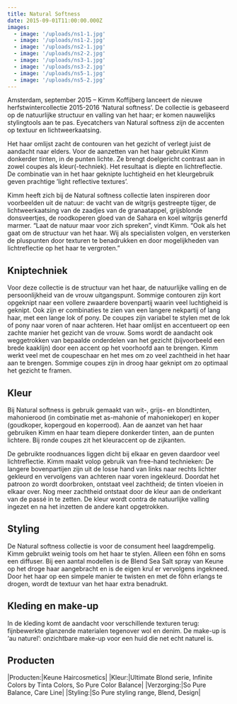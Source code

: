 ```yaml
---
title: Natural Softness
date: 2015-09-01T11:00:00.000Z
images: 
  - image: '/uploads/ns1-1.jpg'
  - image: '/uploads/ns1-2.jpg'
  - image: '/uploads/ns2-1.jpg'
  - image: '/uploads/ns2-2.jpg'
  - image: '/uploads/ns3-1.jpg'
  - image: '/uploads/ns3-2.jpg'
  - image: '/uploads/ns5-1.jpg'
  - image: '/uploads/ns5-2.jpg'
---
```


Amsterdam, september 2015 – Kimm Koffijberg lanceert de nieuwe herfstwintercollectie 2015-2016 ‘Natural softness’. De collectie is gebaseerd op  de natuurlijke structuur en valling van het haar; er komen nauwelijks stylingtools aan te pas. Eyecatchers van Natural softness zijn de accenten op textuur en lichtweerkaatsing. 

Het haar omlijst zacht de contouren van het gezicht of verlegt juist de aandacht naar elders. Voor de aanzetten van het haar gebruikt Kimm donkerder tinten, in de punten lichte. Ze brengt doelgericht contrast aan in zowel coupes als kleur(-techniek). Het resultaat is diepte en lichtreflectie. De combinatie van in het haar geknipte luchtigheid en het kleurgebruik geven prachtige ’light reflective textures’.

Kimm heeft zich bij de Natural softness collectie laten inspireren door voorbeelden uit de natuur: de vacht van de witgrijs gestreepte tijger, de lichtweerkaatsing van de zaadjes van de granaatappel, grijsblonde donsveertjes, de roodkoperen gloed van de Sahara en koel witgrijs generfd marmer. “Laat de natuur maar voor zich spreken”, vindt Kimm. “Ook als het gaat om de structuur van het haar. Wij als specialisten volgen, en versterken de pluspunten door  texturen te benadrukken en door mogelijkheden van lichtreflectie op het haar te vergroten.”

## Kniptechniek

Voor deze collectie is de structuur van het haar, de natuurlijke valling en de persoonlijkheid van de vrouw uitgangspunt. 
Sommige contouren zijn kort opgeknipt naar een vollere zwaardere bovenpartij waarin veel luchtigheid is geknipt. Ook zijn er combinaties te zien van een langere nekpartij of lang haar, met een lange lok of pony. De coupes zijn variabel te stylen met de lok of pony naar voren of naar achteren.
Het haar omlijst en accentueert op een zachte manier het gezicht van de vrouw. Soms wordt de aandacht ook weggetrokken van bepaalde onderdelen van het gezicht (bijvoorbeeld een brede kaaklijn) door een accent op het voorhoofd aan te brengen.
Kimm werkt veel met de coupeschaar en het mes om zo veel zachtheid in het haar aan te brengen. Sommige coupes zijn in droog haar geknipt om zo optimaal het gezicht te framen. 

## Kleur

Bij Natural softness is gebruik gemaakt van wit-, grijs- en blondtinten, mahonierood (in combinatie met as-mahonie of mahoniekoper) en koper (goudkoper, kopergoud en koperrood). 
Aan de aanzet van het haar gebruiken Kimm en haar team diepere donkerder tinten, aan de punten lichtere. Bij ronde coupes zit het kleuraccent op de zijkanten.

De gebruikte roodnuances liggen dicht bij elkaar en geven daardoor veel lichtreflectie. Kimm maakt volop gebruik van free-hand technieken: De langere bovenpartijen zijn uit de losse hand van links naar rechts lichter gekleurd en vervolgens van achteren naar voren ingekleurd. Doordat het patroon zo wordt doorbroken, ontstaat veel zachtheid; de tinten vloeien in elkaar over. Nog meer  zachtheid ontstaat door de kleur aan de onderkant van de passé in te zetten. De kleur wordt contra de natuurlijke valling ingezet en na het inzetten de andere kant opgetrokken.
		 		
## Styling

De Natural softness collectie is voor de consument heel laagdrempelig. Kimm gebruikt weinig tools om het haar te stylen. Alleen een föhn en soms een diffuser.
Bij een aantal modellen is de Blend Sea Salt spray van Keune op het droge haar aangebracht en is de eigen krul er vervolgens ingekneed. Door het haar op een simpele manier te twisten en met de föhn erlangs te drogen, wordt de textuur van het haar extra benadrukt.

## Kleding en make-up

In de kleding komt de aandacht voor verschillende texturen terug: fijnbewerkte glanzende materialen tegenover wol en denim. De make-up is ‘au naturel’: onzichtbare make-up voor een huid die net echt naturel is.

## Producten			

|Producten:|Keune Haircosmetics|
|Kleur:|Ultimate Blond serie, Infinite Colors by Tinta Colors, So Pure Color Balance|
|Verzorging:|So Pure Balance, Care Line|
|Styling:|So Pure styling range, Blend, Design|
